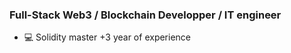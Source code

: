 ### Full-Stack Web3 / Blockchain Developper / IT engineer

- :computer: Solidity master +3 year of experience 
